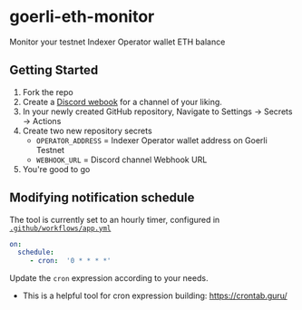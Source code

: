# goerli-eth-monitor

Monitor your testnet Indexer Operator wallet ETH balance

## Getting Started

1. Fork the repo
2. Create a [Discord webook](https://support.discord.com/hc/en-us/articles/228383668-Intro-to-Webhooks) for a channel of your liking.
3. In your newly created GitHub repository, Navigate to Settings -> Secrets -> Actions
4. Create two new repository secrets
    * `OPERATOR_ADDRESS` = Indexer Operator wallet address on Goerli Testnet
    * `WEBHOOK_URL` = Discord channel Webhook URL 
5. You're good to go

## Modifying notification schedule
The tool is currently set to an hourly timer, configured in [`.github/workflows/app.yml`](https://github.com/IndexerDAO/goerli-eth-monitor/blob/main/.github/workflows/app.yml)

``` yaml
on:
  schedule:
     - cron:  '0 * * * *'
```

Update the `cron` expression according to your needs. 
* This is a helpful tool for cron expression building: https://crontab.guru/
